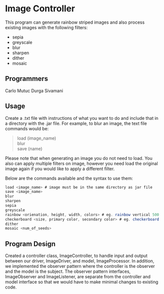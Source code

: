 # Image Controller
This program can generate rainbow striped images and also process existing images with the following filters:
* sepia
* greyscale
* blur
* sharpen
* dither
* mosaic

## Programmers
Carlo Mutuc
Durga Sivamani

## Usage
Create a .txt file with instructions of what you want to do and include that in a directory with the .jar file. For example, to blur an image, the text file commands would be:
> load (image_name)  
> blur  
> save (name)

Please note that when generating an image you do not need to load. You also can apply multiple filters on image, however you need load the original image again if you would like to apply a different filter.

Below are the commands available and the syntax to use them:
```java
load <image_name> # image must be in the same directory as jar file
save <image_name>
blur
sharpen
sepia
greyscale
rainbow <orienation, height, width, colors> # eg. rainbow vertical 500 200 red,green,blue
checkerboard <size, primary color, secondary color> # eg. checkerboard 1000 white black
dither
mosaic <num_of_seeds>
```

## Program Design
Created a controller class, ImageController, to handle input and output between our driver, ImageDriver, and model, ImageProcessor. In addition, we implemented the observer pattern where the controller is the observer and the model is the subject. The observer pattern interfaces, ImageObserver and ImageListener, are separate from the controller and model interface so that we would have to make minimal changes to existing code.
